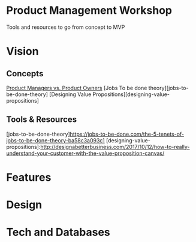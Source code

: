 # Product Management Workshop
Tools and resources to go from concept to MVP

# Vision
## Concepts
 [Product Managers vs. Product Owners][product-managers-product-owners]
 [Jobs To be done theory][jobs-to-be-done-theory]
 [Designing Value Propositions][designing-value-propositions]
 
## Tools & Resources

[product-managers-product-owners]:https://www.romanpichler.com/blog/product-manager-vs-product-owner/
[jobs-to-be-done-theory]https://jobs-to-be-done.com/the-5-tenets-of-jobs-to-be-done-theory-ba58c3a093c1
[designing-value-propositions]:http://designabetterbusiness.com/2017/10/12/how-to-really-understand-your-customer-with-the-value-proposition-canvas/

# Features
# Design
# Tech and Databases

